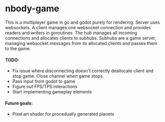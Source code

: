 # nbody-game

This is a multiplayer game in go and godot purely for rendering. Server uses websockets.
A client manages one websocket connection and provides readers and writers in goroutines.
The hub manages all incoming connections and allocates clients to subhubs.
Subhubs are a game server, managing websocket messages from its allocated clients and passes them to the game.

#### TODO: 
- Fix issue where disconnecting doesn't correctly deallocate client and stop game. Close channel when game stops.
- Pass input from godot to game
- Figure out FPS/TPS interactions
- Start implementing gameplay elements

#### Future goals:
- Pixel art shader for procedually generated planets